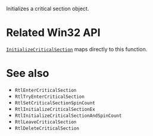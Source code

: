 Initializes a critical section object.

# Related Win32 API
[`InitializeCriticalSection`](https://learn.microsoft.com/en-us/windows/win32/api/synchapi/nf-synchapi-initializecriticalsection) maps directly to this function.

# See also
- `RtlEnterCriticalSection`
- `RtlTryEnterCriticalSection`
- `RtlSetCriticalSectionSpinCount`
- `RtlInitializeCriticalSectionEx`
- `RtlInitializeCriticalSectionAndSpinCount`
- `RtlLeaveCriticalSection`
- `RtlDeleteCriticalSection`
